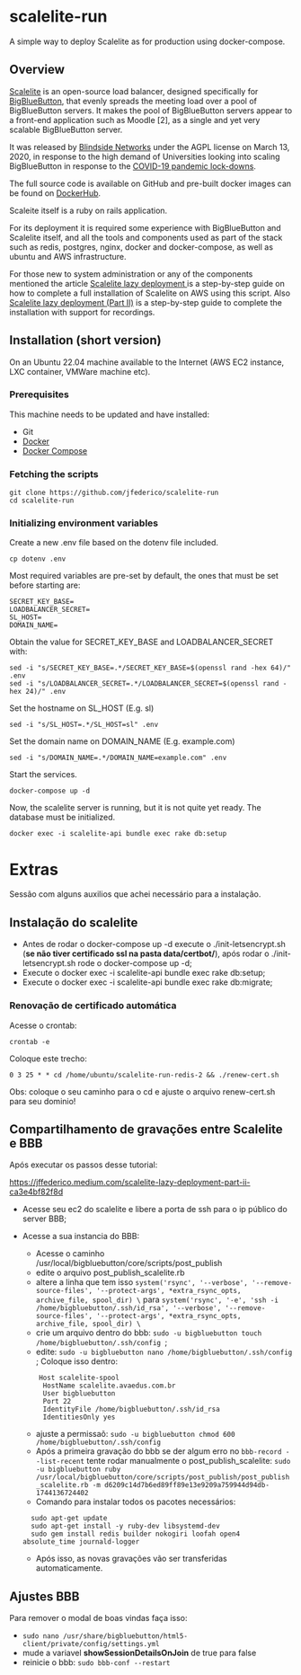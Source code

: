# scalelite-run

A simple way to deploy Scalelite as for production using docker-compose.

## Overview

[Scalelite](https://github.com/blindsidenetworks/scalelite) is an open-source load balancer, designed specifically for [BigBlueButton](https://bigbluebutton.org/), that evenly spreads the meeting load over a pool of BigBlueButton servers. It makes the pool of BigBlueButton servers appear to a front-end application such as Moodle [2], as a single and yet very scalable BigBlueButton server.

It was released by [Blindside Networks](https://blindsidenetworks.com/) under the AGPL license on March 13, 2020, in response to the high demand of Universities looking into scaling BigBlueButton in response to the [COVID-19 pandemic lock-downs](https://campustechnology.com/articles/2020/03/03/coronavirus-pushes-online-learning-forward.aspx).

The full source code is available on GitHub and pre-built docker images can be found on [DockerHub](https://hub.docker.com/r/blindsidenetwks/scalelite).

Scaleite itself is a ruby on rails application.

For its deployment it is required some experience with BigBlueButton and Scalelite itself, and all the tools and components used as part of the stack such as redis, postgres, nginx, docker and docker-compose, as well as ubuntu and AWS infrastructure.

For those new to system administration or any of the components mentioned the article [Scalelite lazy deployment
](https://jffederico.medium.com/scalelite-lazy-deployment-745a7be849f6) is a step-by-step guide on how to complete a full installation of Scalelite on AWS using this script. Also [Scalelite lazy deployment (Part II)](https://jffederico.medium.com/scalelite-lazy-deployment-part-ii-ca3e4bf82f8d) is a step-by-step guide to complete the installation with support for recordings.

## Installation (short version)

On an Ubuntu 22.04 machine available to the Internet (AWS EC2 instance, LXC container, VMWare machine etc).

### Prerequisites

This machine needs to be updated and have installed:

- Git
- [Docker](https://www.digitalocean.com/community/tutorials/how-to-install-and-use-docker-on-ubuntu-22-04)
- [Docker Compose](https://www.digitalocean.com/community/tutorials/how-to-install-and-use-docker-compose-on-ubuntu-22-04)

### Fetching the scripts

```
git clone https://github.com/jfederico/scalelite-run
cd scalelite-run
```

### Initializing environment variables

Create a new .env file based on the dotenv file included.

```
cp dotenv .env
```

Most required variables are pre-set by default, the ones that must be set before starting are:

```
SECRET_KEY_BASE=
LOADBALANCER_SECRET=
SL_HOST=
DOMAIN_NAME=
```

Obtain the value for SECRET_KEY_BASE and LOADBALANCER_SECRET with:

```
sed -i "s/SECRET_KEY_BASE=.*/SECRET_KEY_BASE=$(openssl rand -hex 64)/" .env
sed -i "s/LOADBALANCER_SECRET=.*/LOADBALANCER_SECRET=$(openssl rand -hex 24)/" .env
```

Set the hostname on SL_HOST (E.g. sl)

```
sed -i "s/SL_HOST=.*/SL_HOST=sl" .env
```

Set the domain name on DOMAIN_NAME (E.g. example.com)

```
sed -i "s/DOMAIN_NAME=.*/DOMAIN_NAME=example.com" .env
```

Start the services.

```
docker-compose up -d
```

Now, the scalelite server is running, but it is not quite yet ready. The database must be initialized.

```
docker exec -i scalelite-api bundle exec rake db:setup
```

# Extras

Sessão com alguns auxilios que achei necessário para a instalação.

## Instalação do scalelite

- Antes de rodar o docker-compose up -d execute o ./init-letsencrypt.sh (**se não tiver certificado ssl na pasta data/certbot/**), após rodar o ./init-letsencrypt.sh rode o docker-compose up -d;
- Execute o docker exec -i scalelite-api bundle exec rake db:setup;
- Execute o docker exec -i scalelite-api bundle exec rake db:migrate;

### Renovação de certificado automática
Acesse o crontab:
```
crontab -e
```

Coloque este trecho:
```
0 3 25 * * cd /home/ubuntu/scalelite-run-redis-2 && ./renew-cert.sh
```

Obs: coloque o seu caminho para o cd e ajuste o arquivo renew-cert.sh para seu dominio!

## Compartilhamento de gravações entre Scalelite e BBB

Após executar os passos desse tutorial:

https://jffederico.medium.com/scalelite-lazy-deployment-part-ii-ca3e4bf82f8d

- Acesse seu ec2 do scalelite e libere a porta de ssh para o ip público do server BBB;

- Acesse a sua instancia do BBB:
    - Acesse o caminho /usr/local/bigbluebutton/core/scripts/post_publish
    - edite o arquivo post_publish_scalelite.rb
    - altere a linha que tem isso ``` system('rsync', '--verbose', '--remove-source-files', '--protect-args', *extra_rsync_opts, archive_file, spool_dir) \ ``` para ``` system('rsync', '-e', 'ssh -i /home/bigbluebutton/.ssh/id_rsa', '--verbose', '--remove-source-files', '--protect-args', *extra_rsync_opts, archive_file, spool_dir) \ ```
    - crie um arquivo dentro do bbb:  ```sudo -u bigbluebutton touch /home/bigbluebutton/.ssh/config ```;
    - edite:  ```sudo -u bigbluebutton nano /home/bigbluebutton/.ssh/config ```;
    Coloque isso dentro: 
     ```
         Host scalelite-spool
          HostName scalelite.avaedus.com.br
          User bigbluebutton
          Port 22
          IdentityFile /home/bigbluebutton/.ssh/id_rsa
          IdentitiesOnly yes
     ```
    - ajuste a permissaõ:  ```sudo -u bigbluebutton chmod 600 /home/bigbluebutton/.ssh/config ```
    - Após a primeira gravação do bbb se der algum erro no ```bbb-record --list-recent``` tente rodar manualmente o post_publish_scalelite: ```sudo -u bigbluebutton ruby /usr/local/bigbluebutton/core/scripts/post_publish/post_publish_scalelite.rb -m d6209c14d7b6ed89ff89e13e9209a759944d94db-1744136724402```
    - Comando para instalar todos os pacotes necessários:
     ```
       sudo apt-get update
       sudo apt-get install -y ruby-dev libsystemd-dev
       sudo gem install redis builder nokogiri loofah open4 absolute_time journald-logger
     ```
    - Após isso, as novas gravações vão ser transferidas automaticamente.

 ## Ajustes BBB

 Para remover o modal de boas vindas faça isso:
 - ```sudo nano /usr/share/bigbluebutton/html5-client/private/config/settings.yml```
 - mude a variavel **showSessionDetailsOnJoin** de true para false
 - reinicie o bbb: ```sudo bbb-conf --restart```
